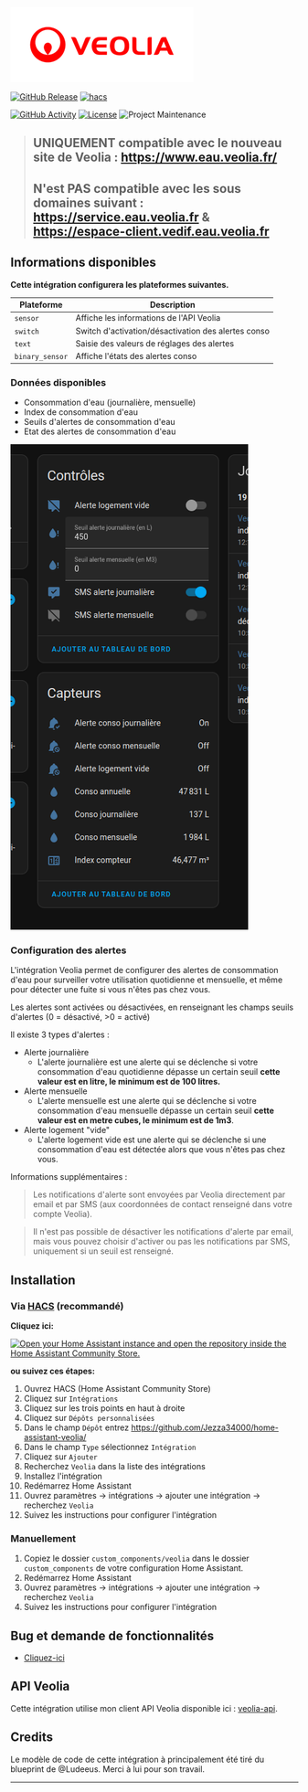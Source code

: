 ![veolialogo][veolialogoimg]

[![GitHub Release][releases-shield]][releases]
[![hacs][hacsbadge]][hacs]

[![GitHub Activity][commits-shield]][commits]
[![License][license-shield]](LICENSE)
![Project Maintenance][maintenance-shield]

> ## UNIQUEMENT compatible avec le nouveau site de Veolia : https://www.eau.veolia.fr/
> ## N'est PAS compatible avec les sous domaines suivant : https://service.eau.veolia.fr & https://espace-client.vedif.eau.veolia.fr

## Informations disponibles

**Cette intégration configurera les plateformes suivantes.**

| Plateforme      | Description                                         |
|-----------------|-----------------------------------------------------|
| `sensor`        | Affiche les informations de l'API Veolia            |
| `switch`        | Switch d'activation/désactivation des alertes conso |
| `text`          | Saisie des valeurs de réglages des alertes          |
| `binary_sensor` | Affiche l'états des alertes conso                   |

### Données disponibles

- Consommation d'eau (journalière, mensuelle)
- Index de consommation d'eau
- Seuils d'alertes de consommation d'eau
- Etat des alertes de consommation d'eau

![sensors][sensorsimg]

### Configuration des alertes

L'intégration Veolia permet de configurer des alertes de consommation d'eau pour surveiller votre utilisation 
quotidienne et mensuelle, et même pour détecter une fuite si vous n'êtes pas chez vous.

Les alertes sont activées ou désactivées, en renseignant les champs seuils d'alertes (0 = désactivé, >0 = activé)


Il existe 3 types d'alertes :
- Alerte journalière
  - L'alerte journalière est une alerte qui se déclenche si votre consommation d'eau quotidienne dépasse un certain seuil **cette valeur est en litre, le minimum est de 100 litres.**
- Alerte mensuelle
  - L'alerte mensuelle est une alerte qui se déclenche si votre consommation d'eau mensuelle dépasse un certain seuil **cette valeur est en metre cubes, le minimum est de 1m3**.
- Alerte logement "vide"
  - L'alerte logement vide est une alerte qui se déclenche si une consommation d'eau est détectée alors que vous n'êtes pas chez vous.

Informations supplémentaires :
> Les notifications d'alerte sont envoyées par Veolia directement par email et par SMS (aux coordonnées de contact renseigné dans votre compte Veolia).

> Il n'est pas possible de désactiver les notifications d'alerte par email, mais vous pouvez choisir d'activer ou pas les notifications par SMS, uniquement si un seuil est renseigné.

## Installation

### Via [HACS](https://hacs.xyz/) (recommandé)

**Cliquez ici:** 

[![Open your Home Assistant instance and open the repository inside the Home Assistant Community Store.](https://my.home-assistant.io/badges/hacs_repository.svg?style=flat-square)](https://my.home-assistant.io/redirect/hacs_repository/?owner=Jezza34000&repository=home-assistant-veolia&category=integration)

**ou suivez ces étapes:**

1. Ouvrez HACS (Home Assistant Community Store)
2. Cliquez sur `Intégrations`
3. Cliquez sur les trois points en haut à droite
4. Cliquez sur `Dépôts personnalisées`
5. Dans le champ `Dépôt` entrez https://github.com/Jezza34000/home-assistant-veolia/
6. Dans le champ `Type` sélectionnez `Intégration`
6. Cliquez sur `Ajouter`
7. Recherchez `Veolia` dans la liste des intégrations
8. Installez l'intégration
7. Redémarrez Home Assistant
8. Ouvrez paramètres -> intégrations -> ajouter une intégration -> recherchez `Veolia`
9. Suivez les instructions pour configurer l'intégration

### Manuellement

1. Copiez le dossier `custom_components/veolia` dans le dossier `custom_components` de votre configuration Home Assistant.
2. Redémarrez Home Assistant
3. Ouvrez paramètres -> intégrations -> ajouter une intégration -> recherchez `Veolia`
9. Suivez les instructions pour configurer l'intégration

## Bug et demande de fonctionnalités

- [Cliquez-ici](https://github.com/Jezza34000/home-assistant-veolia/issues)

## API Veolia

Cette intégration utilise mon client API Veolia disponible ici : [veolia-api](https://github.com/Jezza34000/veolia-api).

## Credits

Le modèle de code de cette intégration à principalement été tiré du blueprint de @Ludeeus. Merci à lui pour son travail.

---

<!---->

[hacsbadge]: https://img.shields.io/badge/HACS-Custom-orange.svg?style=for-the-badge
[hacs]: https://hacs.xyz
[releases-shield]: https://img.shields.io/github/v/release/Jezza34000/home-assistant-veolia.svg?style=for-the-badge
[releases]: https://github.com/Jezza34000/home-assistant-veolia/releases
[commits-shield]: https://img.shields.io/github/commit-activity/y/ludeeus/integration_blueprint.svg?style=for-the-badge
[commits]: https://github.com/Jezza34000/home-assistant-veolia/commits/main
[license-shield]: https://img.shields.io/github/license/ludeeus/integration_blueprint.svg?style=for-the-badge
[maintenance-shield]: https://img.shields.io/badge/maintainer-%20%40Jezza34000-blue.svg?style=for-the-badge
[veolialogoimg]: images/veolialogo.png
[sensorsimg]: images/entities.png
